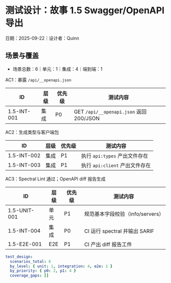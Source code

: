 # 测试设计：故事 1.5 Swagger/OpenAPI 导出

日期：2025-09-22｜设计者：Quinn

## 场景与覆盖

- 场景总数：6｜单元：1｜集成：4｜端到端：1

AC1：暴露 `/api/__openapi.json`

| ID           | 层级 | 优先级 | 测试内容                                 |
|--------------|------|--------|------------------------------------------|
| 1.5-INT-001  | 集成 | P0     | GET `/api/__openapi.json` 返回 200/JSON |

AC2：生成类型与客户端包

| ID           | 层级 | 优先级 | 测试内容                                  |
|--------------|------|--------|-------------------------------------------|
| 1.5-INT-002  | 集成 | P1     | 执行 `api:types` 产出文件存在             |
| 1.5-INT-003  | 集成 | P1     | 执行 `api:client` 产出文件存在            |

AC3：Spectral Lint 通过；OpenAPI diff 报告生成

| ID           | 层级 | 优先级 | 测试内容                                  |
|--------------|------|--------|-------------------------------------------|
| 1.5-UNIT-001 | 单元 | P1     | 规范基本字段校验（info/servers）          |
| 1.5-INT-004  | 集成 | P0     | CI 运行 spectral 并输出 SARIF             |
| 1.5-E2E-001  | E2E  | P1     | CI 产出 diff 报告工件                     |

```yaml
test_design:
  scenarios_total: 6
  by_level: { unit: 1, integration: 4, e2e: 1 }
  by_priority: { p0: 2, p1: 4 }
  coverage_gaps: []
```

